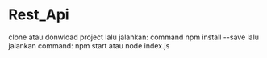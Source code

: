 # Rest_Api
clone atau donwload project lalu jalankan: command npm install --save
lalu jalankan command: npm start atau node index.js
